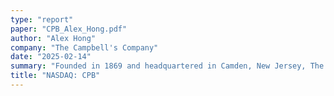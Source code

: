 ```yaml
---
type: "report"
paper: "CPB_Alex_Hong.pdf"
author: "Alex Hong"
company: "The Campbell's Company"
date: "2025-02-14"
summary: "Founded in 1869 and headquartered in Camden, New Jersey, The Campbell's Company (Campbell's) is one of the largest manufacturers and marketers of processed food in the United States, and hosts a wide variety of brands, including Chunky, Rao's Homemade, Goldfish, and Pepperidge Farms."
title: "NASDAQ: CPB"
---
```

